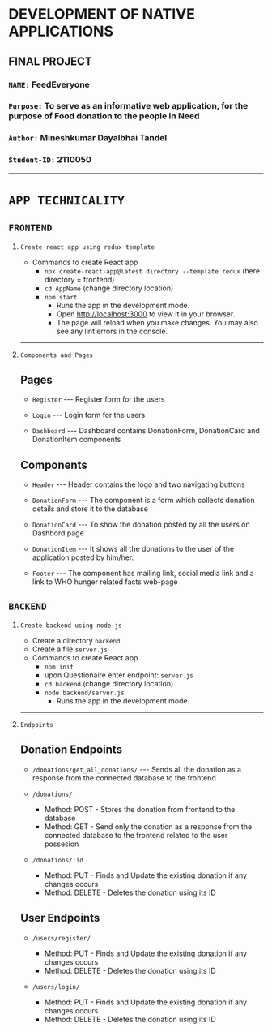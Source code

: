 # DEVELOPMENT OF NATIVE APPLICATIONS
## FINAL PROJECT
### ```NAME:``` FeedEveryone
### ```Purpose:``` To serve as an informative web application, for the purpose of Food donation to the people in Need
### ```Author:``` Mineshkumar Dayalbhai Tandel
### ```Student-ID:``` 2110050

<hr>

# ```APP TECHNICALITY```

## ```FRONTEND```

1. `Create react app using redux template`
    - Commands to create React app
		- ```npx create-react-app@latest directory --template redux``` (here directory = frontend)
		- ```cd AppName``` (change directory location)
		- ```npm start```
            - Runs the app in the development mode.
            - Open [http://localhost:3000](http://localhost:3000) to view it in your browser.
            - The page will reload when you make changes. You may also see any lint errors in the console.
    <hr>

2. `Components and Pages`
    ## Pages
    
    - ```Register``` --- Register form for the users

    - ```Login``` --- Login form for the users

    - ```Dashboard``` --- Dashboard contains DonationForm, DonationCard and DonationItem components


    ## Components

    - ```Header``` --- Header contains the logo and two navigating buttons

    - ```DonationForm``` --- The component is a form which collects donation details and store it to the database

    - ```DonationCard``` --- To show the donation posted by all the users on Dashbord page

    - ```DonationItem``` --- It shows all the donations to the user of the application posted by him/her.

    - ```Footer``` --- The component has mailing link, social media link and a link to WHO hunger related facts web-page

## ```BACKEND```

1. `Create backend using node.js`
    - Create a directory ```backend```
    - Create a file ```server.js```
    - Commands to create React app
		- ```npm init```
        - upon Questionaire enter endpoint: ```server.js```
		- ```cd backend``` (change directory location)
		- ```node backend/server.js```
            - Runs the app in the development mode.
    <hr>

2. `Endpoints`
    ## Donation Endpoints
    
    - ```/donations/get_all_donations/``` --- Sends all the donation as a response from the connected database to the frontend

    - ```/donations/``` 
        - Method: POST - Stores the donation from frontend to the database
        - Method: GET - Send only the donation as a response from the connected database to the frontend related to the user possesion

    - ```/donations/:id```
        - Method: PUT - Finds and Update the existing donation if any changes occurs
        - Method: DELETE - Deletes the donation using its ID

    ## User Endpoints

    - ```/users/register/```
        - Method: PUT - Finds and Update the existing donation if any changes occurs
        - Method: DELETE - Deletes the donation using its ID

    - ```/users/login/```
        - Method: PUT - Finds and Update the existing donation if any changes occurs
        - Method: DELETE - Deletes the donation using its ID


